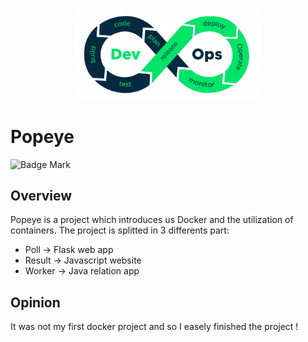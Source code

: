 <p align="center"><img src="../../../images/dev_ops.png" style="max-width: 300px" alt="popeye"></p>

# Popeye

![Badge Mark](https://img.shields.io/badge/Module%20Mark-A-%2372FA08.svg?&style=for-the-badge&logoColor=black)

## Overview

Popeye is a project which introduces us Docker and the utilization of containers.
The project is splitted in 3 differents part:
- Poll -> Flask web app
- Result -> Javascript website
- Worker -> Java relation app

## Opinion

It was not my first docker project and so I easely finished the project !
